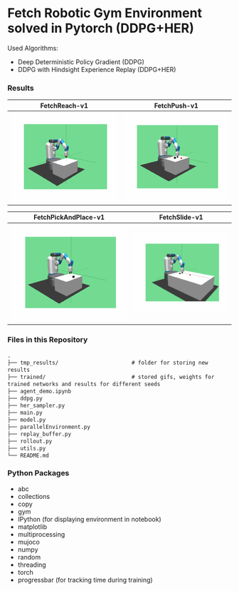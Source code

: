 # Fetch Robotic Gym Environment solved in Pytorch (DDPG+HER)

Used Algorithms:
- Deep Deterministic Policy Gradient (DDPG)
- DDPG with Hindsight Experience Replay (DDPG+HER)


### Results

FetchReach-v1| FetchPush-v1
-----------------------|-----------------------|
![](./trained/Reach/reach_HER.gif)| ![](./trained/Push/push_HER.gif)

FetchPickAndPlace-v1| FetchSlide-v1
-----------------------|-----------------------|
![](./trained/PickAndPlace/pickandplace_HER.gif)| ![](./trained/Slide/slide_HER.gif)

### Files in this Repository
                    
    .
    ├── tmp_results/                       # folder for storing new results
    ├── trained/                           # stored gifs, weights for trained networks and results for different seeds 
    ├── agent_demo.ipynb
    ├── ddpg.py
    ├── her_sampler.py
    ├── main.py
    ├── model.py
    ├── parallelEnvironment.py 
    ├── replay_buffer.py
    ├── rollout.py
    ├── utils.py
    └── README.md


### Python Packages
 - abc
 - collections
 - copy
 - gym
 - IPython  (for displaying environment in notebook)
 - matplotlib
 - multiprocessing
 - mujoco
 - numpy
 - random
 - threading
 - torch
 - progressbar   (for tracking time during training)


